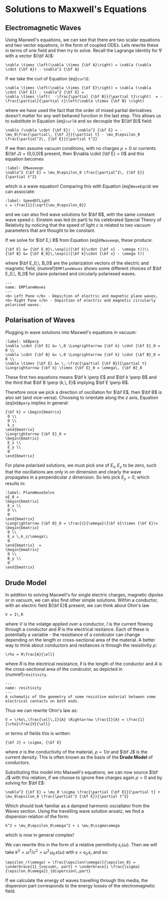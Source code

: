 # Solutions to Maxwell's Equations

## Electromagnetic Waves
Using Maxwell's equations, we can see that there are two scalar equations and two vector equations, in the form of coupled ODEs.  Lets rewrite these in terms of 
one field and then try to solve.  Recall the Lagrange identity for $\nabla$ with a vector ${\bf A}$: 
```{math}
\nabla \times \left(\nabla \times {\bf A}\right) = \nabla (\nabla \cdot {\bf A}) - \nabla^2 {\bf A} 
```
If we take the curl of Equation {eq}`curlE`:
```{math}
\nabla \times \left(\nabla \times {\bf E}\right) = \nabla (\nabla \cdot {\bf E}) - \nabla^2 {\bf E} = 
\nabla \times \left(  -\frac{\partial {\bf B}}{\partial t}\right)  = -\frac{\partial}{\partial t}\left(\nabla \times {\bf B} \right)
```
where we have used the fact that the order of mixed partial derivatives doesn't matter for any well behaved function in the last step.  This allows us to 
substitute in Equation {eq}`curlB` and so decouple the ${\bf B}$ field:
```{math}
\nabla (\nabla \cdot {\bf E}) - \nabla^2 {\bf E} = -\mu_0\frac{\partial\, {\bf J}}{\partial t} - \mu_0\epsilon_0 \frac{\partial^2\, {\bf E}}{\partial t^2}
```
If we then assume vacuum conditions, with no charges $\rho = 0$ or currents ${\bf J} = (0,0,0)$ present, then $\nabla \cdot {\bf E} = 0$ and this equation becomes
```{math}
:label: EMwaveeqn
\nabla^2 {\bf E} = \mu_0\epsilon_0 \frac{\partial^2\, {\bf E}}{\partial t^2} 
```
which is a wave equation!  Comparing this with Equation {eq}`WaveEqn3D` we can associate: 
```{math}
:label: SpeedOfLight
c = \frac{1}{\sqrt{\mu_0\epsilon_0}} 
```
and we can also find wave solutions for $\bf B$, with the same constant wave speed $c$.  Einstein was led (in part) to his celebrated Special Theory of Relativity by 
noticing that the speed of light $c$ is related to two vacuum parameters that are thought to be constant.

If we solve for $\bf E,\ B$ from Equation {eq}`EMwaveeqn`, these produce:
```{math}
{\bf E} &= {\bf E_0}\,\exp(i({\bf k}\cdot {\bf x} - \omega t))\\
{\bf B} &= {\bf B_0}\,\exp(i({\bf k}\cdot {\bf x} - \omega t))
```
where $\bf E_0,\, B_0$ are the polarization vectors of the electric and magnetic field, {numref}`EMPlaneWaves` shows some different choices of $\bf E_0,\, B_0$ for plane 
polarised and circularly polariesed waves.
```{figure} ../figures/EMWaves1.png
---
name: EMPlaneWaves
---
<b> Left Pane </b> - Depiction of electric and magnetic plane waves, 
<b> Right Pane </b> - Depiction of electric and magnetic circularly polarised waves.
```

## Polarisation of Waves
Plugging in wave solutions into Maxwell's equations in vacuum:
```{math}
:label: kEBperp
\nabla \cdot {\bf E} &= \,0 \Longrightarrow {\bf k} \cdot {\bf E}_0 = 0 \\
\nabla \cdot {\bf B} &= \,0 \Longrightarrow {\bf k} \cdot {\bf B}_0 = 0 \\
\nabla \times {\bf E} &= \,-\frac{\partial {\bf B}}{\partial t} \Longrightarrow {\bf k} \times {\bf E}_0 = \omega\, {\bf B}_0 
```
These first two equations means $\bf k \perp E$ and $\bf k \perp  B$ and the third that $\bf B \perp (k,\, E)$ implying $\bf E \perp B$.  

Therefore once we pick a direction of oscillation for $\bf E$, then $\bf B$ is also set (and vice-versa).  Choosing to orientate along the $z$ axis, Equation {eq}`kEBperp` 
implies in general:
```{math}
{\bf k} = \begin{bmatrix}
 0 \\
 0 \\
 k_z
\end{bmatrix} 
\Longrightarrow {\bf E}_0 = 
\begin{bmatrix}
 E_x \\
 E_y \\
 0
\end{bmatrix}
```
For plane polarised solutions, we must pick one of $E_x,\,E_y$ to be zero, such that the oscillations are only in <em>on</em> dimension and clearly the wave propagates 
in a perpendicular $z$ dimension.  So lets pick $E_y = 0$, which results in:
```{math}
:label: PlaneWaveSolns
vE_0 = 
\begin{bmatrix}
 E_x \\
 0 \\
 0 
\end{bmatrix}
\Longrightarrow {\bf B}_0 = \frac{1}{\omega}({\bf k}\times {\bf E})= 
\begin{bmatrix}
 0 \\
 E_x \,k_z/\omega\\
 0
\end{bmatrix}  = 
\begin{bmatrix}
 0 \\
 B_y \\
 0
\end{bmatrix} 
```

## Drude Model
In addition to solving Maxwell's for single electric charges, magnetic dipoles or in vacuum, we can also find other simple solutions.  Within a conductor, 
with an electric field ${\bf E}$ present, we can think about Ohm's law 
```{math}
V = I\,R
```
where $V$ is the volatge applied over a conductor, $I$ is the current flowing through a conductor and $R$ is the electrical resitance.  Each of these is potentially 
a variable - the resistiance of a condcutor can change depending on the length or cross-sectional area of the material.  A better way to think about conductors and 
resitances is through the resisitivity $\rho$:
```{math}
\rho = R\frac{A}{\ell}
``` 
where $R$ is the electrical resistance, $\ell$  is the length of the conductor and $A$ is the cross-sectional area of the condcutor, as depicted in {numref}`resitivity`.  
```{figure} ../figures/Resistivity_geometry.png
---
name: resitivity
---
A schematic of the geometry of some resistive material between some electrical contacts on both ends.
```

Thus we can rewrite Ohm's law as:
```{math}
V = \rho\,\frac{\ell\,I}{A} \Rightarrow \frac{I}{A} = \frac{1}{\rho}\frac{V}{\ell}
```
or terms of fields this is written:
```{math}
{\bf J} = \sigma, {\bf E}
```
where $\sigma$ is the conductivity of the material, $\rho = 1 / \sigma$ and $\bf J$ is the current density. This is often known as the basis of the <b>Drude Model</b> of 
conductors.  

Substituting this model into Maxwell's equations, we can now source $\bf J$ with this relation, if we choose to ignore free charges again $\rho = 0$ and by solving for $\bf E$:
```{math}
\nabla^2 {\bf E} = \mu_0 \sigma \frac{\partial {\bf E}}{\partial t} + \mu_0\epsilon_0 \frac{\partial^2 {\bf E}}{\partial t^2}
```
Which should look familiar as a damped harmonic osciallator from the Waves section.  Using the travelling wave solution ansatz, we find a dispersion relation of the form: 

```{math}
k^2 = \mu_0\epsilon_0\omega^2 + i \mu_0\sigma\omega
```
which is now in general complex! 

We can rewrite this in the form of a relative permitivity $\epsilon_r(\omega)$.  Then we will take $k^2 = \omega^2 / c^2 = \omega^2 \,\mu_0 \,\epsilon(\omega)$ with
$\epsilon = \epsilon_0\,\epsilon_r$ and so:
```{math}
\epsilon_r(\omega) = \frac{\epsilon(\omega)}{\epsilon_0} = \underbrace{1}_{vacuum\, part} + \underbrace{i \frac{\sigma}{\epsilon_0\omega}}_{dispersion\,part} 
```
If we calculate the energy of waves travelling through this media, the dispersion part corresponds to the energy losses of the electromagnetic field.  
